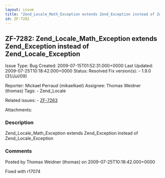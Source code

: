 ```yaml
---
layout: issue
title: "Zend_Locale_Math_Exception extends Zend_Exception instead of Zend_Locale_Exception"
id: ZF-7282
---
```


ZF-7282: Zend\_Locale\_Math\_Exception extends Zend\_Exception instead of Zend\_Locale\_Exception
-------------------------------------------------------------------------------------------------

 Issue Type: Bug Created: 2009-07-15T01:52:31.000+0000 Last Updated: 2009-07-25T10:18:42.000+0000 Status: Resolved Fix version(s): - 1.9.0 (31/Jul/09)
 
 Reporter:  Mickael Perraud (mikaelkael)  Assignee:  Thomas Weidner (thomas)  Tags: - Zend\_Locale
 
 Related issues: - [ZF-7263](/issues/browse/ZF-7263)
 
 Attachments: 
### Description

Zend\_Locale\_Math\_Exception extends Zend\_Exception instead of Zend\_Locale\_Exception

 

 

### Comments

Posted by Thomas Weidner (thomas) on 2009-07-25T10:18:42.000+0000

Fixed with r17074

 

 